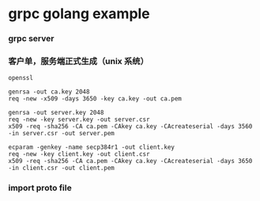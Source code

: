 # grpc golang example 

### grpc server

### 客户单，服务端正式生成（unix 系统）
```
openssl

genrsa -out ca.key 2048
req -new -x509 -days 3650 -key ca.key -out ca.pem

genrsa -out server.key 2048
req -new -key server.key -out server.csr
x509 -req -sha256 -CA ca.pem -CAkey ca.key -CAcreateserial -days 3560 -in server.csr -out server.pem

ecparam -genkey -name secp384r1 -out client.key
req -new -key client.key -out client.csr
x509 -req -sha256 -CA ca.pem -CAkey ca.key -CAcreateserial -days 3650 -in client.csr -out client.pem
```

### import proto file